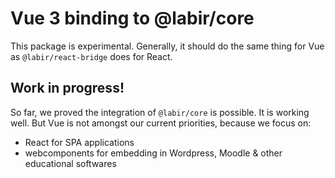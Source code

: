 # Vue 3 binding to @labir/core

This package is experimental. Generally, it should do the same thing for Vue as `@labir/react-bridge` does for React.

## Work in progress!

So far, we proved the integration of `@labir/core` is possible. It is working well. But Vue is not amongst our current priorities, because we focus on:

- React for SPA applications
- webcomponents for embedding in Wordpress, Moodle & other educational softwares
